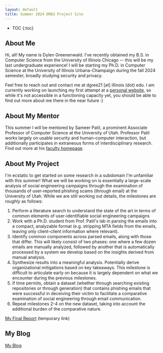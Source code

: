 ```yaml
---
layout: default
title: Summer 2024 DREU Project Site
---
```


* TOC
{:toc}

## About Me

Hi, all! My name is Dylen Greenenwald. I've recently obtained my B.S. in Computer Science from the University of Illinois Chicago -- this will be my last undergraduate experience! I will be starting my Ph.D. in Computer Science at the University of Illinois Urbana-Champaign during the fall 2024 semester, broadly studying security and privacy.

Feel free to reach out and contact me at dgree21 [at] illinois (dot) edu. I am currently working on launching my first attempt at a [personal website](https://greenenwald.com), so while it's not accessible in a functioning capacity yet, you should be able to find out more about me there in the near future :)

## About My Mentor

This summer I will be mentored by Sameer Patil, a prominent Associate Professor of Computer Science at the University of Utah. Professor Patil works largely on usable security and human-computer interaction, but additionally participates in extraneous forms of interdisciplinary research. Find out more at his [faculty homepage](https://faculty.utah.edu/u6038392-Sameer_Patil/hm/index.hml).

## About My Project

I'm ecstatic to get started on some research in a subdomain I'm unfamiliar with this summer! What we will be working on is essentially a large-scale analysis of social engineering campaigns through the examination of thousands of user-reported phishing scams (through email) at the University of Utah. While we are still working out details, the milestones are *roughly* as follows:

1. Perform a literature search to understand the state of the art in terms of common elements of user-identifiable social engineering campaigns
2. Work with a Ph.D. student from Prof. Patil's lab in parsing the emails into a compact, analyzable format (e.g. stripping MTA fields from the emails, leaving only client-client information where relevant).
3. Identify common components across parsed emails, along with those that differ. This will likely consist of two phases: one where a few dozen emails are manually analyzed, followed by another that is automatically processed by a system we develop based on the insights derived from manual analysis.
4. Synthesize results into a meaningful analysis. Potentially derive organizational mitigations based on key takeaways. This milestone is difficult to articulate early on because it is largely dependent on what we encounter during the previous milestones.
5. If time permits, obtain a dataset (whether through searching existing repositories or through generation) that contains phishing emails that were successful in deceiving their victim to facilitate a comparative examination of social engineering through email communication.
6. Repeat milestones 2-4 on the new dataset, taking into account the additional burden of the comparative nature.

[My Final Report](files/finalreport.pdf) (temporary link)

## My Blog

[My Blog](blog.html)
